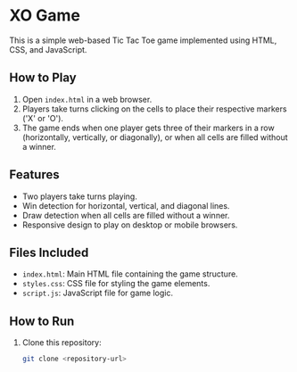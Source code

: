 # XO  Game

This is a simple web-based Tic Tac Toe game implemented using HTML, CSS, and JavaScript.

## How to Play

1. Open `index.html` in a web browser.
2. Players take turns clicking on the cells to place their respective markers ('X' or 'O').
3. The game ends when one player gets three of their markers in a row (horizontally, vertically, or diagonally), or when all cells are filled without a winner.

## Features

- Two players take turns playing.
- Win detection for horizontal, vertical, and diagonal lines.
- Draw detection when all cells are filled without a winner.
- Responsive design to play on desktop or mobile browsers.

## Files Included

- `index.html`: Main HTML file containing the game structure.
- `styles.css`: CSS file for styling the game elements.
- `script.js`: JavaScript file for game logic.

## How to Run

1. Clone this repository:
   ```bash
   git clone <repository-url>
